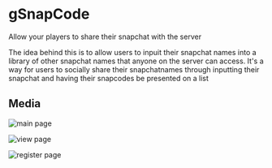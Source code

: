 # gSnapCode
Allow your players to share their snapchat with the server

The idea behind this is to allow users to inpuit their snapchat names into a library of other snapchat names that anyone on the server can access. It's a way for users to socially share their snapchatnames through inputting their snapchat and having their snapcodes be presented on a list

## Media
![main page](https://i.imgur.com/0hHTN7h.jpg)

![view page](https://i.imgur.com/tSFeumE.jpg)

![register page](https://i.imgur.com/JXCJO5y.jpg)
